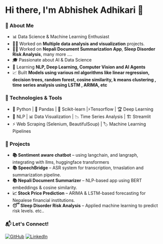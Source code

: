# Hi there, I'm Abhishek Adhikari 👋

### 🚀 About Me
- 📊 Data Science & Machine Learning Enthusiast
- 🧑‍💻 Worked on **Multiple data analysis and visualization** projects.
- 🧑‍💻 Worked on **Nepali Document Summarization App**, **Sleep Disorder Risk Analysis**, many more ....
- 🎓  Passionate about AI & Data Science 
- 📝 Learning **NLP, Deep Learning, Computer Vision and AI Agents**
- 📈 Built **Models using various ml algorithms like linear regression, decision trees, random forest, cosine similarity, k means clustering , time series analysis using LSTM , ARIMA, etc**

### 🔧 Technologies & Tools
- 🐍 Python | 🐼 Pandas | 🤖 Scikit-learn |⚡Tensorflow | 🏆 Deep Learning
- 📝 NLP | 📊 Data Visualization | 📉 Time Series Analysis | 🏗️ Streamlit
- ⚡ Web Scraping (Selenium, BeautifulSoup) | 🏷️ Machine Learning Pipelines

### 📌 Projects
- **📚 Sentiment aware chatbot** – using langchain, and langraph, integrating with llms, huggingface transformers
- **📚 SpeechBridge** – ASR system for transcription, trnaslation and summarization pipeline.
- **📚 Nepali Document Summarizer** – NLP-based app using BERT embeddings & cosine similarity.
- **📈 Stock Price Prediction** – ARIMA & LSTM-based forecasting for Nepalese financial institutions.
- **😴 Sleep Disorder Risk Analysis** – Applied machine learning to predict risk levels. etc..

### 📬 Let's Connect!
[![GitHub](https://img.shields.io/badge/GitHub-Profile-blue?style=flat&logo=github)](https://github.com/VictorAbhi)
[![LinkedIn](https://img.shields.io/badge/LinkedIn-Connect-blue?style=flat&logo=linkedin)](https://www.linkedin.com/in/abhishek-adhikari-8728422a6/)
